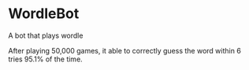 # WordleBot

A bot that plays wordle

After playing 50,000 games, it able to correctly guess the word within 6 tries 95.1% of the time.
